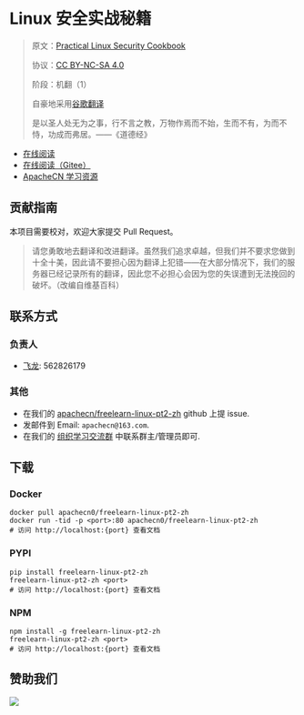 # Linux 安全实战秘籍

> 原文：[Practical Linux Security Cookbook](https://libgen.rs/book/index.php?md5=9B7E99EE96EAD6CC77971D4699E9954A)
>
> 协议：[CC BY-NC-SA 4.0](http://creativecommons.org/licenses/by-nc-sa/4.0/)
>
> 阶段：机翻（1）
>
> 自豪地采用[谷歌翻译](https://translate.google.cn/)
> 
> 是以圣人处无为之事，行不言之教，万物作焉而不始，生而不有，为而不恃，功成而弗居。——《道德经》

* [在线阅读](https://linux2.apachecn.org)
* [在线阅读（Gitee）](https://apachecn.gitee.io/doc-template/)
* [ApacheCN 学习资源](http://docs.apachecn.org/)

## 贡献指南

本项目需要校对，欢迎大家提交 Pull Request。

> 请您勇敢地去翻译和改进翻译。虽然我们追求卓越，但我们并不要求您做到十全十美，因此请不要担心因为翻译上犯错——在大部分情况下，我们的服务器已经记录所有的翻译，因此您不必担心会因为您的失误遭到无法挽回的破坏。（改编自维基百科）

## 联系方式

### 负责人

* [飞龙](https://github.com/wizardforcel): 562826179

### 其他

*   在我们的 [apachecn/freelearn-linux-pt2-zh](https://github.com/apachecn/freelearn-linux-pt2-zh) github 上提 issue.
*   发邮件到 Email: `apachecn@163.com`.
*   在我们的 [组织学习交流群](http://www.apachecn.org/organization/348.html) 中联系群主/管理员即可.

## 下载

### Docker

```
docker pull apachecn0/freelearn-linux-pt2-zh
docker run -tid -p <port>:80 apachecn0/freelearn-linux-pt2-zh
# 访问 http://localhost:{port} 查看文档
```

### PYPI

```
pip install freelearn-linux-pt2-zh
freelearn-linux-pt2-zh <port>
# 访问 http://localhost:{port} 查看文档
```

### NPM

```
npm install -g freelearn-linux-pt2-zh
freelearn-linux-pt2-zh <port>
# 访问 http://localhost:{port} 查看文档
```

## 赞助我们

![](http://data.apachecn.org/img/about/donate.jpg)
